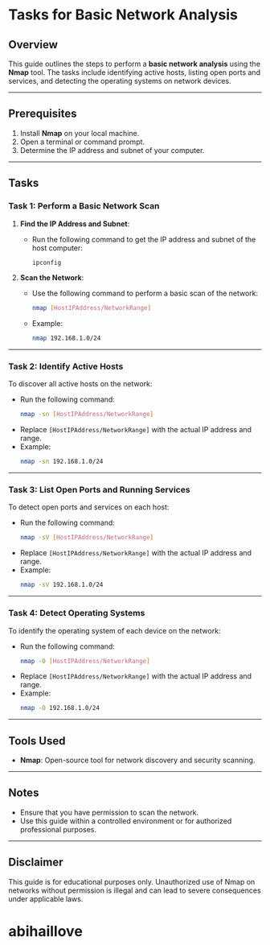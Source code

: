 


# Tasks for Basic Network Analysis

## Overview
This guide outlines the steps to perform a **basic network analysis** using the **Nmap** tool. The tasks include identifying active hosts, listing open ports and services, and detecting the operating systems on network devices.

---

## Prerequisites
1. Install **Nmap** on your local machine.
2. Open a terminal or command prompt.
3. Determine the IP address and subnet of your computer.

---

## Tasks

### Task 1: Perform a Basic Network Scan
1. **Find the IP Address and Subnet**:
   - Run the following command to get the IP address and subnet of the host computer:
     ```bash
     ipconfig
     ```

2. **Scan the Network**:
   - Use the following command to perform a basic scan of the network:
     ```bash
     nmap [HostIPAddress/NetworkRange]
     ```
   - Example:
     ```bash
     nmap 192.168.1.0/24
     ```

---

### Task 2: Identify Active Hosts
To discover all active hosts on the network:
- Run the following command:
  ```bash
  nmap -sn [HostIPAddress/NetworkRange]
  ```
- Replace `[HostIPAddress/NetworkRange]` with the actual IP address and range.
- Example:
  ```bash
  nmap -sn 192.168.1.0/24
  ```

---

### Task 3: List Open Ports and Running Services
To detect open ports and services on each host:
- Run the following command:
  ```bash
  nmap -sV [HostIPAddress/NetworkRange]
  ```
- Replace `[HostIPAddress/NetworkRange]` with the actual IP address and range.
- Example:
  ```bash
  nmap -sV 192.168.1.0/24
  ```

---

### Task 4: Detect Operating Systems
To identify the operating system of each device on the network:
- Run the following command:
  ```bash
  nmap -O [HostIPAddress/NetworkRange]
  ```
- Replace `[HostIPAddress/NetworkRange]` with the actual IP address and range.
- Example:
  ```bash
  nmap -O 192.168.1.0/24
  ```

---

## Tools Used
- **Nmap**: Open-source tool for network discovery and security scanning.

---

## Notes
- Ensure that you have permission to scan the network.
- Use this guide within a controlled environment or for authorized professional purposes.

---

## Disclaimer
This guide is for educational purposes only. Unauthorized use of Nmap on networks without permission is illegal and can lead to severe consequences under applicable laws.
# abihaillove
